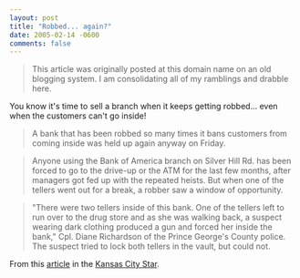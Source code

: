 ```yaml
---
layout: post
title: "Robbed... again?"
date: 2005-02-14 -0600
comments: false
---
```


> This article was originally posted at this domain name on an old blogging system.  I am consolidating all of my ramblings and drabble here.

You know it's time to sell a branch when it keeps getting robbed... even when the customers can't go inside!

> A bank that has been robbed so many times it bans customers from coming inside was held up again anyway on Friday.

> Anyone using the Bank of America branch on Silver Hill Rd. has been forced to go to the drive-up or the ATM for the last few months, after managers got fed up with the repeated heists. But when one of the tellers went out for a break, a robber saw a window of opportunity.

> "There were two tellers inside of this bank. One of the tellers left to run over to the drug store and as she was walking back, a suspect wearing dark clothing produced a gun and forced her inside the bank," Cpl. Diane Richardson of the Prince George's County police. The suspect tried to lock both tellers in the vault, but could not.

From this [article][1] in the [Kansas City Star][2].

[1]: http://www.kansascity.com/mld/kansascity/news/nation/10879870.htm?1c
[2]: http://www.kcstar.com/